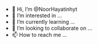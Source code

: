 - 👋 Hi, I’m @NoorHayatinhyt
- 👀 I’m interested in ...
- 🌱 I’m currently learning ...
- 💞️ I’m looking to collaborate on ...
- 📫 How to reach me ...

<!---
NoorHayatinhyt/NoorHayatinhyt is a ✨ special ✨ repository because its `README.md` (this file) appears on your GitHub profile.
You can click the Preview link to take a look at your changes.
--->
